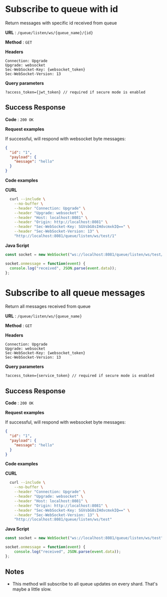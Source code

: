 # Subscribe to queue with id

Return messages with specific id received from queue

**URL** : `/queue/listen/ws/{queue_name}/{id}`

**Method** : `GET`

**Headers**
```text
Connection: Upgrade
Upgrade: websocket
Sec-WebSocket-Key: {websocket_token}
Sec-WebSocket-Version: 13
```

**Query parameters**
```http request
?access_token={jwt_token} // required if secure mode is enabled
```

## Success Response

**Code** : `200 OK`

**Request examples**

If successful, will respond with websocket byte messages:

```json
{
  "id": "1",
  "payload": {
    "message": "hello"
  }
}
```

**Code examples**

**CURL**
```bash
  curl --include \
    --no-buffer \
    --header "Connection: Upgrade" \
    --header "Upgrade: websocket" \
    --header "Host: localhost:8081" \
    --header "Origin: http://localhost:8081" \
    --header "Sec-WebSocket-Key: SGVsbG8sIHdvcmxkIQ==" \
    --header "Sec-WebSocket-Version: 13" \
    "http://localhost:8081/queue/listen/ws/test/1"
```

**Java Script**
```js
const socket = new WebSocket("ws://localhost:8081/queue/listen/ws/test/1");

socket.onmessage = function(event) {
  console.log("received", JSON.parse(event.data));
};
```

# Subscribe to all queue messages

Return all messages received from queue

**URL** : `/queue/listen/ws/{queue_name}`

**Method** : `GET`

**Headers**
```text
Connection: Upgrade
Upgrade: websocket
Sec-WebSocket-Key: {websocket_token}
Sec-WebSocket-Version: 13
```

**Query parameters**
```http request
?access_token={service_token} // required if secure mode is enabled
```

## Success Response

**Code** : `200 OK`

**Request examples**

If successful, will respond with websocket byte messages:

```json
{
  "id": "1",
  "payload": {
    "message": "hello"
  }
}
```

**Code examples**

**CURL**
```bash
  curl --include \
    --no-buffer \
    --header "Connection: Upgrade" \
    --header "Upgrade: websocket" \
    --header "Host: localhost:8081" \
    --header "Origin: http://localhost:8081" \
    --header "Sec-WebSocket-Key: SGVsbG8sIHdvcmxkIQ==" \
    --header "Sec-WebSocket-Version: 13" \
    "http://localhost:8081/queue/listen/ws/test"
```

**Java Script**
```js
const socket = new WebSocket("ws://localhost:8081/queue/listen/ws/test");

socket.onmessage = function(event) {
    console.log("received", JSON.parse(event.data));
};
```

## Notes
* This method will subscribe to all queue updates on every shard. That's maybe a little slow.